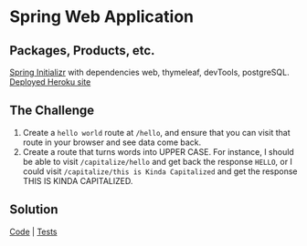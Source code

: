 # Spring Web Application

## Packages, Products, etc.
[Spring Initializr](https://start.spring.io/) with dependencies web, thymeleaf, devTools, postgreSQL.       
[Deployed Heroku site](https://cryptic-journey-45375.herokuapp.com/)

## The Challenge
1. Create a `hello world` route at `/hello`, and ensure that you can visit that route in your browser and see data come back.
2. Create a route that turns words into UPPER CASE. For instance, I should be able to visit `/capitalize/hello` and get back the response `HELLO`, or I could visit `/capitalize/this is Kinda Capitalized` and get the response THIS IS KINDA CAPITALIZED.

## Solution
[Code](src/main/java/com.jessica.Spring/) | [Tests](src/test/java/com.jessica.Spring/)

